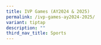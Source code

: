 ```yaml
---
title: IVP Games (AY2024 & 2025)
permalink: /ivp-games-ay2024-2025/
variant: tiptap
description: ""
third_nav_title: Sports
---
```

